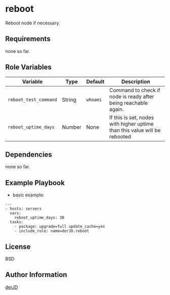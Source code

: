 reboot
=========

Reboot node if necessary.

Requirements
------------

none so far.

Role Variables
--------------


| Variable | Type | Default | Description |
| -------- | ---- | ------- | ----------- |
| `reboot_test_command` | String | `whoami` | Command to check if node is ready after being reachable again. |
| `reboot_uptime_days` | Number | None | If this is set, nodes with higher uptime than this value will be rebooted |
Dependencies
------------

none so far.

Example Playbook
----------------

* basic example:
```
---
- hosts: servers
  vars:
    reboot_uptime_days: 30
  tasks:
    - package: upgrade=full update_cache=yes
    - include_role: name=derJD.reboot
```

License
-------

BSD

Author Information
------------------

[derJD](https://github.com/derJD/)
